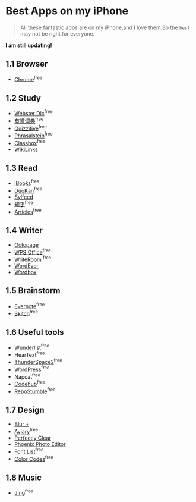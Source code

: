 # Best Apps on my iPhone

>All these fantastic apps are on my iPhone,and I love them.So the `best` may not be right for everyone.

**I am still updating!**

## 1.1 Browser

* [Chrome]<sup>free</sup>


## 1.2 Study

* [Webster Dic]<sup>free</sup>
* [有道词典]<sup>free</sup>
* [Quizzitive]<sup>free</sup>
* [Phrasalstein]<sup>free</sup>
* [Classbox]<sup>free</sup>
* [WikiLinks]


## 1.3 Read

* [iBooks]<sup>free</sup>
* [DuoKan]<sup>free</sup>
* [Sylfeed]
* [知乎]<sup>free</sup>
* [Articles]<sup>free</sup>


## 1.4 Writer

* [Octopage]
* [WPS Office]<sup>free</sup>
* [WriteRoom] <sup>free</sup>
* [WordEver]
* [Wordbox]


## 1.5 Brainstorm

* [Evernote]<sup>free</sup>		
* [Skitch]<sup>free</sup>


## 1.6 Useful tools

* [Wunderlist]<sup>free</sup>
* [HearText]<sup>free</sup>
* [ThunderSpace2]<sup>free</sup>
* [WordPress]<sup>free</sup>
* [Napcat]<sup>free</sup>
* [Codehub]<sup>free</sup>
* [RepoStumble]<sup>free</sup>

## 1.7 Design

* [Blur +]
* [Aviary]<sup>free</sup>
* [Perfectly Clear]
* [Phoenix Photo Editor]
* [Font List]<sup>free</sup>
* [Color Codes]<sup>free</sup>

## 1.8 Music

* [Jing]<sup>free</sup>


[Chrome]:https://itunes.apple.com/cn/app/tower-of-fortune-2/id691850020?mt=8

[Webster Dic]:https://itunes.apple.com/cn/app/merriam-webster-dictionary/id399452287?mt=8
[有道词典]:https://itunes.apple.com/cn/app/you-dao-ci-dian-ben-zeng-qiang/id353115739?mt=8
[Quizzitive]:https://itunes.apple.com/cn/app/quizzitive-merriam-webster/id645814720?mt=8
[E.Monstruo]:https://itunes.apple.com/cn/app/english-monstruo/id504515550?mt=8
[Phrasalstein]:Phrasalstein
[Classbox]:https://itunes.apple.com/cn/app/ke-cheng-ge-zi-xiao-ke-biao/id505933342?mt=8
[WikiLinks]:https://itunes.apple.com/cn/app/id555005650?mt=8

[iBooks]:https://itunes.apple.com/cn/app/ibooks/id364709193?mt=8
[DuoKan]:https://itunes.apple.com/cn/app/duo-kan-yue-du/id517850153?mt=8
[Sylfeed]:https://itunes.apple.com/cn/app/sylfeed/id403879490?mt=8
[知乎]:https://itunes.apple.com/cn/app/zhi-hu/id432274380?mt=8
[Articles]:https://itunes.apple.com/cn/app/articles/id364881979?mt=8

[Octopage]:https://itunes.apple.com/cn/app/octopage-blogging-jekyll-markdown/id649843345?mt=8
[WPS Office]:https://itunes.apple.com/cn/app/wps-office-shen-du-jian-rongword/id599852710?mt=8
[WriteRoom]:	https://itunes.apple.com/cn/app/writeroom/id288751446?mt=8
[WordEver]:https://itunes.apple.com/cn/app/wordever-text-editor-redesigned/id635247937?mt=8
[Wordbox]:https://itunes.apple.com/cn/app/wordbox-simple-beautiful-text/id674669080?mt=8

[Evernote]:https://itunes.apple.com/cn/app/yin-xiang-bi-ji/id281796108?mt=8
[Skitch]:https://itunes.apple.com/cn/app/yin-xiang-bi-ji-quan-dian/id490505997?mt=8

[Wunderlist]:https://itunes.apple.com/cn/app/wunderlist-to-do-task-list/id410628904?mt=12
[HearText]:https://itunes.apple.com/cn/app/heartext/id725299006?mt=8
[ThunderSpace2]:https://itunes.apple.com/cn/app/thunderspace-2-sleep-in-thunderstorm/id636485814?mt=8
[Coffitivity]:https://itunes.apple.com/cn/app/coffitivity/id669576390?mt=8
[WordPress]:https://itunes.apple.com/cn/app/wordpress/id335703880?mt=8
[Napcat]:https://itunes.apple.com/cn/app/napcat-github-client-for-open/id606238223?mt=8
[Codehub]:https://itunes.apple.com/cn/app/codehub-github-for-ios/id707173885?mt=8
[RepoStumble]:https://itunes.apple.com/cn/app/repository-stumble-discover/id761416981?mt=8

[Blur +]:https://itunes.apple.com/cn/app/blur+-create-stunningly-blur/id715464054?mt=8
[Aviary]:https://itunes.apple.com/cn/app/aviary-zhao-pian-bian-ji-qi/id527445936?mt=8
[Perfectly Clear]:https://itunes.apple.com/cn/app/perfectly-clear-photo-correction/id324321778?mt=8
[Phoenix Photo Editor]:https://itunes.apple.com/cn/app/phoenix-photo-editor/id734696710?mt=8
[Font List]:https://itunes.apple.com/cn/app/font-list-ui-she-ji-bi-bei/id594736842?mt=8
[Color Codes]:https://itunes.apple.com/cn/app/color-codes/id455003501?mt=8

[Jing]:https://itunes.apple.com/cn/app/jing/id581886398?mt=8